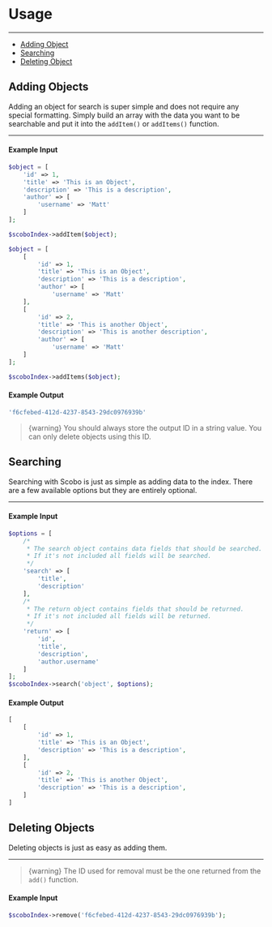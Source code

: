 # Usage

---

- [Adding Object](#adding-object)
- [Searching](#searching)
- [Deleting Object](#delete-object)

<a name="adding-object"></a>
## Adding Objects
Adding an object for search is super simple and does not require any special formatting. Simply build an array with the data you want to be searchable and put it into the `addItem()` or `addItems()` function.

-----
#### Example Input
```php
$object = [
    'id' => 1,
    'title' => 'This is an Object',
    'description' => 'This is a description',
    'author' => [
        'username' => 'Matt'
    ]
];

$scoboIndex->addItem($object);
```

```php
$object = [
    [
        'id' => 1,
        'title' => 'This is an Object',
        'description' => 'This is a description',
        'author' => [
            'username' => 'Matt'
    ],
    [
        'id' => 2,
        'title' => 'This is another Object',
        'description' => 'This is another description',
        'author' => [
            'username' => 'Matt'
    ]
];

$scoboIndex->addItems($object);
```

#### Example Output
```php
'f6cfebed-412d-4237-8543-29dc0976939b'
```
> {warning} You should always store the output ID in a string value. You can only delete objects using this ID.

<a name="searching"></a>
## Searching
Searching with Scobo is just as simple as adding data to the index. There are a few available options but they are entirely optional.

----
#### Example Input
```php
$options = [
    /*
     * The search object contains data fields that should be searched.
     * If it's not included all fields will be searched.
     */
    'search' => [
        'title',
        'description'
    ],
    /*
     * The return object contains fields that should be returned.
     * If it's not included all fields will be returned.
     */
    'return' => [
        'id',
        'title',
        'description',
        'author.username'
    ]
];
$scoboIndex->search('object', $options);
```
#### Example Output
```php
[
    [
        'id' => 1,
        'title' => 'This is an Object',
        'description' => 'This is a description',
    ],
    [
        'id' => 2,
        'title' => 'This is another Object',
        'description' => 'This is a description',
    ]
]
```

<a name="delete-object"></a>
## Deleting Objects
Deleting objects is just as easy as adding them.

----
> {warning} The ID used for removal must be the one returned from the `add()` function.

#### Example Input
```php
$scoboIndex->remove('f6cfebed-412d-4237-8543-29dc0976939b');
```
